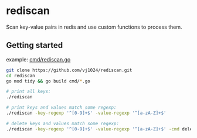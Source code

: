 # rediscan
Scan key-value pairs in redis and use custom functions to process them.

## Getting started

example: [cmd/rediscan.go](cmd/rediscan.go)

```sh
git clone https://github.com/vj1024/rediscan.git
cd rediscan
go mod tidy && go build cmd/*.go

# print all keys:
./rediscan

# print keys and values match some regexp:
./rediscan -key-regexp '^[0-9]+$' -value-regexp '^[a-zA-Z]+$'

# delete keys and values match some regexp:
./rediscan -key-regexp '^[0-9]+$' -value-regexp '^[a-zA-Z]+$' -cmd delete
```
